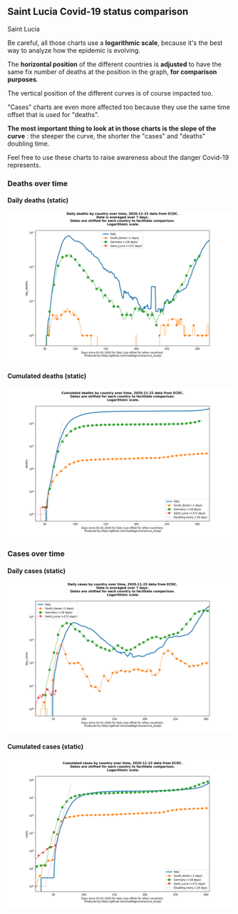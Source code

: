 ## Saint Lucia Covid-19 status comparison 

Saint Lucia



Be careful, all those charts use a **logarithmic scale**, because it's the best way to analyze how the epidemic is evolving.
 
The **horizontal position** of the different countries is **adjusted** to have the same fix number of deaths at the position in the graph, **for comparison purposes**.

The vertical position of the different curves is of course impacted too.

"Cases" charts are even more affected too because they use the same time offset that is used for "deaths".

**The most important thing to look at in those charts is the slope of the curve** : the steeper the curve, the shorter the "cases" and "deaths" doubling time.

Feel free to use these charts to raise awareness about the danger Covid-19 represents. 


 
### Deaths over time
 
#### Daily deaths (static)
![Saint Lucia covid-19 daily deaths static chart](https://raw.githubusercontent.com/madlag/coronavirus_study/master/notebooks/graphs/2020-11-22/countries/Saint_Lucia/2020-11-22_Saint_Lucia_day_deaths.png "Saint Lucia covid-19 day_deaths static chart")   
 
#### Cumulated deaths (static)
![Saint Lucia covid-19 cumulated deaths static chart](https://raw.githubusercontent.com/madlag/coronavirus_study/master/notebooks/graphs/2020-11-22/countries/Saint_Lucia/2020-11-22_Saint_Lucia_deaths.png "Saint Lucia covid-19 deaths static chart")   

 
### Cases over time
 
#### Daily cases (static)
![Saint Lucia covid-19 daily cases static chart](https://raw.githubusercontent.com/madlag/coronavirus_study/master/notebooks/graphs/2020-11-22/countries/Saint_Lucia/2020-11-22_Saint_Lucia_day_cases.png "Saint Lucia covid-19 day_cases static chart")   
 
#### Cumulated cases (static)
![Saint Lucia covid-19 cumulated cases static chart](https://raw.githubusercontent.com/madlag/coronavirus_study/master/notebooks/graphs/2020-11-22/countries/Saint_Lucia/2020-11-22_Saint_Lucia_cases.png "Saint Lucia covid-19 cases static chart")   


